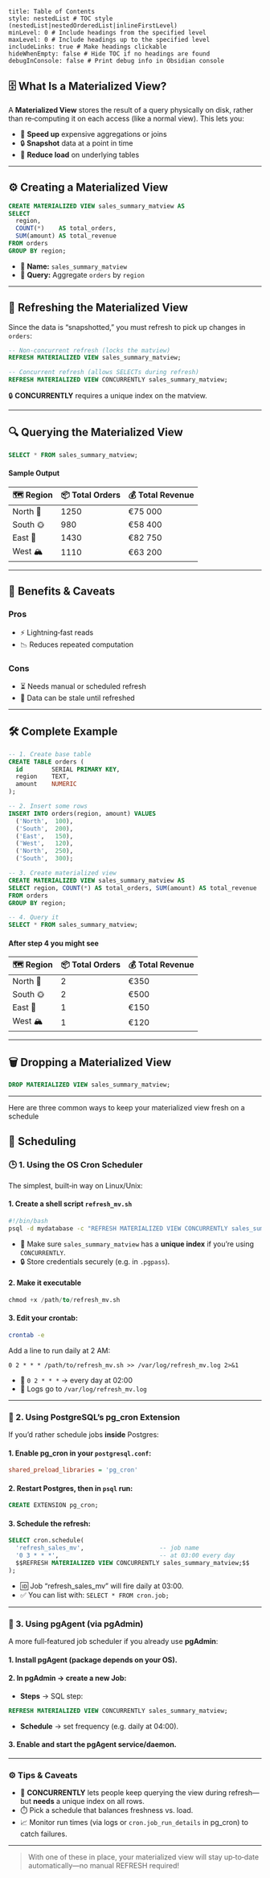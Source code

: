 ```table-of-contents
title: Table of Contents
style: nestedList # TOC style (nestedList|nestedOrderedList|inlineFirstLevel)
minLevel: 0 # Include headings from the specified level
maxLevel: 0 # Include headings up to the specified level
includeLinks: true # Make headings clickable
hideWhenEmpty: false # Hide TOC if no headings are found
debugInConsole: false # Print debug info in Obsidian console
```
## 🗄️ What Is a Materialized View?

A **Materialized View** stores the result of a query physically on disk, rather than re‑computing it on each access (like a normal view). This lets you:

- 🚀 **Speed up** expensive aggregations or joins
- 🔒 **Snapshot** data at a point in time
- 💾 **Reduce load** on underlying tables
---
## ⚙️ Creating a Materialized View

```sql
CREATE MATERIALIZED VIEW sales_summary_matview AS
SELECT
  region,
  COUNT(*)    AS total_orders,
  SUM(amount) AS total_revenue
FROM orders
GROUP BY region;
```
- 📌 **Name:** `sales_summary_matview`
- 📌 **Query:** Aggregate `orders` by `region`
---
## 🔄 Refreshing the Materialized View

Since the data is “snapshotted,” you must refresh to pick up changes in `orders`:
```sql
-- Non-concurrent refresh (locks the matview)
REFRESH MATERIALIZED VIEW sales_summary_matview;

-- Concurrent refresh (allows SELECTs during refresh)
REFRESH MATERIALIZED VIEW CONCURRENTLY sales_summary_matview;
```
🔒 **CONCURRENTLY** requires a unique index on the matview.

---
## 🔍 Querying the Materialized View
```sql
SELECT * FROM sales_summary_matview;
```
#### Sample Output

| 🗺️ Region | 📦 Total Orders | 💰 Total Revenue |
| ---------- | --------------- | ---------------- |
| North 🧭   | 1250            | €75 000          |
| South 🌞   | 980             | €58 400          |
| East 🗼    | 1430            | €82 750          |
| West 🏔️   | 1110            | €63 200          |

---
## 🚀 Benefits & Caveats

### Pros
- ⚡ Lightning‑fast reads
- 📉 Reduces repeated computation
### Cons
- ⏳ Needs manual or scheduled refresh
- 🔄 Data can be stale until refreshed
---
## 🛠️ Complete Example

```sql
-- 1. Create base table
CREATE TABLE orders (
  id        SERIAL PRIMARY KEY,
  region    TEXT,
  amount    NUMERIC
);

-- 2. Insert some rows
INSERT INTO orders(region, amount) VALUES
  ('North',  100),
  ('South',  200),
  ('East',   150),
  ('West',   120),
  ('North',  250),
  ('South',  300);

-- 3. Create materialized view
CREATE MATERIALIZED VIEW sales_summary_matview AS
SELECT region, COUNT(*) AS total_orders, SUM(amount) AS total_revenue
FROM orders
GROUP BY region;

-- 4. Query it
SELECT * FROM sales_summary_matview;
```
#### After step 4 you might see

|🗺️ Region|📦 Total Orders|💰 Total Revenue|
|---|---|---|
|North 🧭|2|€350|
|South 🌞|2|€500|
|East 🗼|1|€150|
|West 🏔️|1|€120|

---
## 🗑️ Dropping a Materialized View

```sql
DROP MATERIALIZED VIEW sales_summary_matview;
```
---
Here are three common ways to keep your materialized view fresh on a schedule

## 📅 Scheduling
### 🕒 1. Using the OS Cron Scheduler

The simplest, built‑in way on Linux/Unix:
#### 1. Create a shell script `refresh_mv.sh`
```bash
#!/bin/bash
psql -d mydatabase -c "REFRESH MATERIALIZED VIEW CONCURRENTLY sales_summary_matview;"
```
- 🔑 Make sure `sales_summary_matview` has a **unique index** if you’re using `CONCURRENTLY`.
- 🔒 Store credentials securely (e.g. in `.pgpass`).
#### 2. Make it executable

```sql
chmod +x /path/to/refresh_mv.sh
```
#### 3. Edit your crontab:

```bash
crontab -e
```
Add a line to run daily at 2 AM:
```config
0 2 * * * /path/to/refresh_mv.sh >> /var/log/refresh_mv.log 2>&1
```
- 📅 `0 2 * * *` → every day at 02:00
- 📜 Logs go to `/var/log/refresh_mv.log`
---
### 📅 2. Using PostgreSQL’s pg_cron Extension

If you’d rather schedule jobs **inside** Postgres:
#### 1. **Enable pg_cron** in your `postgresql.conf`:
```ini
shared_preload_libraries = 'pg_cron'
```
#### 2. **Restart** Postgres, then in `psql` run:
```sql
CREATE EXTENSION pg_cron;
```
#### 3. Schedule the refresh:
```sql
SELECT cron.schedule(
  'refresh_sales_mv',                     -- job name
  '0 3 * * *',                            -- at 03:00 every day
  $$REFRESH MATERIALIZED VIEW CONCURRENTLY sales_summary_matview;$$
);
```
- 🆔 Job “refresh_sales_mv” will fire daily at 03:00.
- ✅ You can list with: `SELECT * FROM cron.job;`

---

### 🐘 3. Using pgAgent (via pgAdmin)

A more full‑featured job scheduler if you already use **pgAdmin**:

#### 1. **Install pgAgent** (package depends on your OS).
#### 2. **In pgAdmin** → create a new **Job**:
- **Steps** → SQL step:
```sql
REFRESH MATERIALIZED VIEW CONCURRENTLY sales_summary_matview;
```
 
 - **Schedule** → set frequency (e.g. daily at 04:00).
#### 3. **Enable** and **start** the pgAgent service/daemon.

---
### ⚙️ Tips & Caveats

- 🔄 **CONCURRENTLY** lets people keep querying the view during refresh—but **needs** a unique index on all rows.
- ⏱️ Pick a schedule that balances freshness vs. load.
- 📈 Monitor run times (via logs or `cron.job_run_details` in pg_cron) to catch failures.
---
> With one of these in place, your materialized view will stay up‑to‑date automatically—no manual REFRESH required!